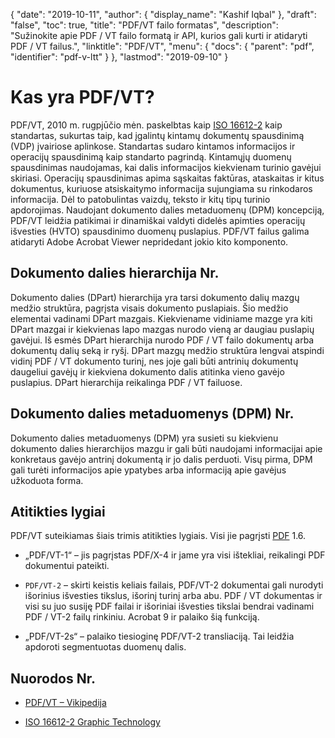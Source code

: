 {
  "date": "2019-10-11",
  "author": {
    "display_name": "Kashif Iqbal"
},
  "draft": "false",
  "toc": true,
  "title": "PDF/VT failo formatas",
  "description": "Sužinokite apie PDF / VT failo formatą ir API, kurios gali kurti ir atidaryti PDF / VT failus.",
  "linktitle": "PDF/VT",
  "menu": {
    "docs": {
      "parent": "pdf",
      "identifier": "pdf-v-ltt"
}
},
  "lastmod": "2019-09-10"
}

# Kas yra PDF/VT? #

PDF/VT, 2010 m. rugpjūčio mėn. paskelbtas kaip [ISO 16612-2](https://www.iso.org/standard/46428.html) kaip standartas, sukurtas taip, kad įgalintų kintamų dokumentų spausdinimą (VDP) įvairiose aplinkose. Standartas sudaro kintamos informacijos ir operacijų spausdinimą kaip standarto pagrindą. Kintamųjų duomenų spausdinimas naudojamas, kai dalis informacijos kiekvienam turinio gavėjui skiriasi. Operacijų spausdinimas apima sąskaitas faktūras, ataskaitas ir kitus dokumentus, kuriuose atsiskaitymo informacija sujungiama su rinkodaros informacija. Dėl to patobulintas vaizdų, teksto ir kitų tipų turinio apdorojimas. Naudojant dokumento dalies metaduomenų (DPM) koncepciją, PDF/VT leidžia patikimai ir dinamiškai valdyti didelės apimties operacijų išvesties (HVTO) spausdinimo duomenų puslapius. PDF/VT failus galima atidaryti Adobe Acrobat Viewer nepridedant jokio kito komponento.

## Dokumento dalies hierarchija Nr.

Dokumento dalies (DPart) hierarchija yra tarsi dokumento dalių mazgų medžio struktūra, pagrįsta visais dokumento puslapiais. Šio medžio elementai vadinami DPart mazgais. Kiekviename vidiniame mazge yra kiti DPart mazgai ir kiekvienas lapo mazgas nurodo vieną ar daugiau puslapių gavėjui. Iš esmės DPart hierarchija nurodo PDF / VT failo dokumentų arba dokumentų dalių seką ir ryšį. DPart mazgų medžio struktūra lengvai atspindi vidinį PDF / VT dokumento turinį, nes joje gali būti antrinių dokumentų daugeliui gavėjų ir kiekviena dokumento dalis atitinka vieno gavėjo puslapius. DPart hierarchija reikalinga PDF / VT failuose.

## Dokumento dalies metaduomenys (DPM) Nr.

Dokumento dalies metaduomenys (DPM) yra susieti su kiekvienu dokumento dalies hierarchijos mazgu ir gali būti naudojami informacijai apie konkretaus gavėjo antrinį dokumentą ir jo dalis perduoti. Visų pirma, DPM gali turėti informacijos apie ypatybes arba informaciją apie gavėjus užkoduota forma.

## Atitikties lygiai ##

PDF/VT suteikiamas šiais trimis atitikties lygiais. Visi jie pagrįsti [PDF](/pdf/) 1.6.

* „PDF/VT-1“ – jis pagrįstas PDF/X-4 ir jame yra visi ištekliai, reikalingi PDF dokumentui pateikti.

* `PDF/VT-2` – skirti keistis keliais failais, PDF/VT-2 dokumentai gali nurodyti išorinius išvesties tikslus, išorinį turinį arba abu. PDF / VT dokumentas ir visi su juo susiję PDF failai ir išoriniai išvesties tikslai bendrai vadinami PDF / VT-2 failų rinkiniu. Acrobat 9 ir palaiko šią funkciją.

* „PDF/VT-2s“ – palaiko tiesioginę PDF/VT-2 transliaciją. Tai leidžia apdoroti segmentuotas duomenų dalis.


## Nuorodos Nr.

* [PDF/VT – Vikipedija](https://en.wikipedia.org/wiki/PDF/VT)

* [ISO 16612-2 Graphic Technology](https://www.iso.org/standard/46428.html)


